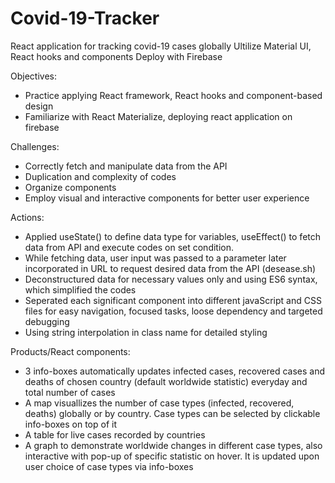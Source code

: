 # Covid-19-Tracker
React application for tracking covid-19 cases globally 
Ultilize Material UI, React hooks and components
Deploy with Firebase

Objectives:
- Practice applying React framework, React hooks and component-based design
- Familiarize with React Materialize, deploying react application on firebase

Challenges: 
- Correctly fetch and manipulate data from the API
- Duplication and complexity of codes
- Organize components
- Employ visual and interactive components for better user experience

Actions:
- Applied useState() to define data type for variables, useEffect() to fetch data from API and execute codes on set condition.
- While fetching data, user input was passed to a parameter later incorporated in URL to request desired data from the API (desease.sh)
- Deconstructured data for necessary values only and using ES6 syntax, which simplified the codes
- Seperated each significant component into different javaScript and CSS files for easy navigation, focused tasks, loose dependency and targeted debugging
- Using string interpolation in class name for detailed styling

Products/React components:
- 3 info-boxes automatically updates infected cases, recovered cases and deaths of chosen country (default worldwide statistic) everyday and total number of cases
- A map visuallizes the number of case types (infected, recovered, deaths) globally or by country.
  Case types can be selected by clickable info-boxes on top of it
- A table for live cases recorded by countries
- A graph to demonstrate worldwide changes in different case types, also interactive with pop-up of specific statistic on hover.
  It is updated upon user choice of case types via info-boxes
